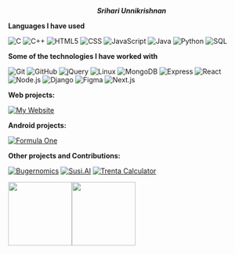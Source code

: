 <center><i><b>Srihari Unnikrishnan</b></i></center>

**Languages I have used**

![C](https://img.shields.io/badge/-C-000000?style=flat&logo=C)
![C++](https://img.shields.io/badge/-C++-000000?style=flat&logo=C%2B%2B&logoColor=00599C)
![HTML5](https://img.shields.io/badge/-HTML5-000000?style=flat&logo=HTML5)
![CSS](https://img.shields.io/badge/-CSS-000000?style=flat&logo=css3&logoColor=007396)
![JavaScript](https://img.shields.io/badge/-JavaScript-000000?style=flat&logo=javascript)
![Java](https://img.shields.io/badge/-Java-000000?style=flat&logo=Java&logoColor=007396)
![Python](https://img.shields.io/badge/-Python-000000?style=flat&logo=python)
![SQL](https://img.shields.io/badge/-SQL-000000?style=flat&logo=MySQL)

**Some of the technologies I have worked with**

![Git](https://img.shields.io/badge/-Git-000000?style=flat&logo=git&logoColor=F05032)
![GitHub](https://img.shields.io/badge/-GitHub-000000?style=flat&logo=github&logoColor=FFFFFF)
![jQuery](https://img.shields.io/badge/-jQuery-000000?style=flat&logo=jQuery&logoColor=0769AD)
![Linux](https://img.shields.io/badge/-Linux-000000?style=flat&logo=linux&logoColor=FCC624)
![MongoDB](https://img.shields.io/badge/-MongoDB-000000?style=flat&logo=MongoDB)
![Express](https://img.shields.io/badge/-Express-000000?style=flat&logo=Express)
![React](https://img.shields.io/badge/-React-000000?style=flat&logo=React&logoColor=61DAFB)
![Node.js](https://img.shields.io/badge/-Node.js-000000?style=flat&logo=node.js&logoColor=339933)
![Django](https://img.shields.io/badge/-Django-000000?style=flat&logo=Django)
![Figma](https://img.shields.io/badge/-Figma-000000?style=flat&logo=Figma)
![Next.js](https://img.shields.io/badge/-Next.js-000000?style=flat&logo=next.js&logoColor=339933)

**Web projects:**

[![My Website](https://img.shields.io/badge/-🧬&nbsp;&nbsp;My&nbsp;Website-000000?style=flat)](https://pythongiant.github.io/)

**Android projects:**

[![Formula One](https://img.shields.io/badge/-🏎&nbsp;&nbsp;Formula&nbsp;One-000000?style=flat)](https://pythongiant.github.io/)

**Other projects and Contributions:**

[![Bugernomics](https://img.shields.io/badge/-🍔&nbsp;&nbsp;Burgernomics-000000?style=flat)](https://pythongiant.github.io/The-Big-Mac-Index)
[![Susi.AI](https://img.shields.io/badge/-🧼&nbsp;&nbsp;SUSI.&nbsp;AI-000000?style=flat)](https://github.com/fossasia/susi.ai)
[![Trenta Calculator](https://img.shields.io/badge/-🧮&nbsp;&nbsp;Calculator-000000?style=flat)](https://github.com/trenta-io/org.trenta.calculator)

<img align="" height='130px' src="https://github-readme-stats.vercel.app/api?username=pythongiant&hide_title=true&show_icons=true&include_all_commits=true&line_height=21&theme=graywhite" /><img align="" height='130px' src="https://github-readme-stats.vercel.app/api/top-langs/?username=pythongiant&hide_title=true&layout=compact&theme=graywhite" />
